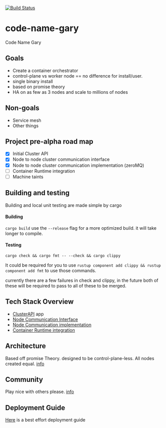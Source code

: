 [![Build Status](https://travis-ci.org/project-gary/gary.svg?branch=master)](https://travis-ci.org/project-gary/gary)

# code-name-gary
Code Name Gary

## Goals
 * Create a container orchestrator
 * control-plane vs worker node == no difference for install/user.
 * single binary install
 * based on promise theory
 * HA on as few as 3 nodes and scale to millions of nodes 


## Non-goals
 * Service mesh
 * Other things 

## Project pre-alpha road map 
 - [x] Initial Cluster API
 - [x] Node to node cluster communication interface
 - [x] Node to node cluster communication implementation (zeroMQ)
 - [ ] Container Runtime integration
 - [ ] Machine taints

## Building and testing
Building and local unit testing are made simple by cargo
#### Building
`cargo build`
use the `--release` flag for a more optimized build. it will take longer to compile.

#### Testing
`cargo check && cargo fmt -- --check && cargo clippy`

It could be required for you to use `rustup component add clippy && rustup component add fmt` to use those commands.

currently there are a few failures in check and clippy, in the future both of these will be required 
to pass to all of these to be merged.

## Tech Stack Overview
 * [ClusterAPI](docs/cluster_api.md) app 
 * [Node Communication Interface](docs/nci.md)
 * [Node Communication implementation](docs/zeromq.md)
 * [Container Runtime integration](docs/cri.md)

## Architecture

Based off promise Theory. designed to be control-plane-less. All nodes created equal. [info](docs/architecture.md)

## Community
Play nice with others please. [info](docs/community.md)

## Deployment Guide
[Here](docs/user_guide.md) is a best effort deployment guide
